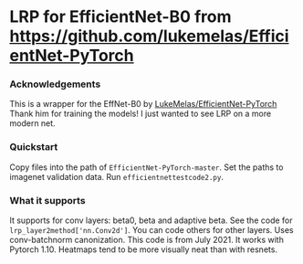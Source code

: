 # LRP for EfficientNet-B0 from https://github.com/lukemelas/EfficientNet-PyTorch 

### Acknowledgements

This is a wrapper for the EffNet-B0 by
[LukeMelas/EfficientNet-PyTorch](https://github.com/lukemelas/EfficientNet-PyTorch)
Thank him for training the models! I just wanted to see LRP on a more modern net. 



### Quickstart
Copy files into the path of `EfficientNet-PyTorch-master`.
Set the paths to imagenet validation data.
Run `efficientnettestcode2.py`.

### What it supports
It supports for conv layers: beta0, beta and adaptive beta. See the code for `lrp_layer2method['nn.Conv2d']`. You can code others for other layers. Uses conv-batchnorm canonization. This code is from July 2021. It works with Pytorch 1.10. Heatmaps tend to be more visually neat than with resnets.
    

